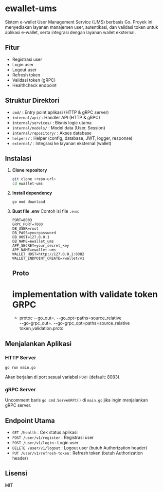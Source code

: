 # ewallet-ums

Sistem e-wallet User Management Service (UMS) berbasis Go. Proyek ini menyediakan layanan manajemen user, autentikasi, dan validasi token untuk aplikasi e-wallet, serta integrasi dengan layanan wallet eksternal.

## Fitur

- Registrasi user
- Login user
- Logout user
- Refresh token
- Validasi token (gRPC)
- Healthcheck endpoint

## Struktur Direktori

- `cmd/` : Entry point aplikasi (HTTP & gRPC server)
- `internal/api/` : Handler API (HTTP & gRPC)
- `internal/services/` : Bisnis logic utama
- `internal/models/` : Model data (User, Session)
- `internal/repository/` : Akses database
- `helpers/` : Helper (config, database, JWT, logger, response)
- `external/` : Integrasi ke layanan eksternal (wallet)

## Instalasi

1. **Clone repository**
   ```bash
   git clone <repo-url>
   cd ewallet-ums
   ```
2. **Install dependency**
   ```bash
   go mod download
   ```
3. **Buat file .env**
   Contoh isi file `.env`:

   ```env
   PORT=8083
   GRPC_PORT=7000
   DB_USER=root
   DB_PASS=yourpassword
   DB_HOST=127.0.0.1
   DB_NAME=ewallet_ums
   APP_SECRET=your_secret_key
   APP_NAME=ewallet-ums
   WALLET_HOST=http://127.0.0.1:8082
   WALLET_ENDPOINT_CREATE=/wallet/v1
   ```

   ## Proto

   # implementation with validate token GRPC

   - protoc --go_out=. --go_opt=paths=source_relative \
     --go-grpc_out=. --go-grpc_opt=paths=source_relative \
     token_validation.proto

## Menjalankan Aplikasi

### HTTP Server

```bash
go run main.go
```

Akan berjalan di port sesuai variabel `PORT` (default: 8083).

### gRPC Server

Uncomment baris `go cmd.ServeGRPC()` di `main.go` jika ingin menjalankan gRPC server.

## Endpoint Utama

- `GET /health` : Cek status aplikasi
- `POST /user/v1/register` : Registrasi user
- `POST /user/v1/login` : Login user
- `DELETE /user/v1/logout` : Logout user (butuh Authorization header)
- `PUT /user/v1/refresh-token` : Refresh token (butuh Authorization header)

## Lisensi

MIT
